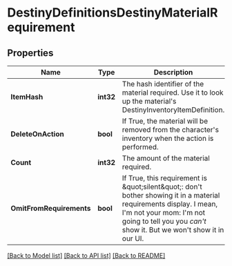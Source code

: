 # DestinyDefinitionsDestinyMaterialRequirement

## Properties
Name | Type | Description | Notes
------------ | ------------- | ------------- | -------------
**ItemHash** | **int32** | The hash identifier of the material required. Use it to look up the material&#39;s DestinyInventoryItemDefinition. | [optional] 
**DeleteOnAction** | **bool** | If True, the material will be removed from the character&#39;s inventory when the action is performed. | [optional] 
**Count** | **int32** | The amount of the material required. | [optional] 
**OmitFromRequirements** | **bool** | If True, this requirement is \&quot;silent\&quot;: don&#39;t bother showing it in a material requirements display. I mean, I&#39;m not your mom: I&#39;m not going to tell you you *can&#39;t* show it. But we won&#39;t show it in our UI. | [optional] 

[[Back to Model list]](../README.md#documentation-for-models) [[Back to API list]](../README.md#documentation-for-api-endpoints) [[Back to README]](../README.md)


